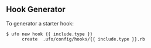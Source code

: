 ## Hook Generator

To generator a starter hook:

    $ ufo new hook {{ include.type }}
          create  .ufo/config/hooks/{{ include.type }}.rb
